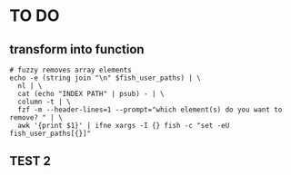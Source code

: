 # TO DO

## transform into function

```shell
# fuzzy removes array elements
echo -e (string join "\n" $fish_user_paths) | \
  nl | \
  cat (echo "INDEX PATH" | psub) - | \
  column -t | \
  fzf -m --header-lines=1 --prompt="which element(s) do you want to remove? " | \
  awk '{print $1}' | ifne xargs -I {} fish -c "set -eU fish_user_paths[{}]"
```

## TEST 2
